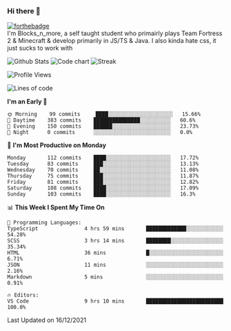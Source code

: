 ### Hi there 👋
[![forthebadge](https://forthebadge.com/images/badges/0-percent-optimized.svg)](https://forthebadge.com)<br>
I'm Blocks_n_more, a self taught student who primairly plays Team Fortress 2 & Minecraft & develop primarily in JS/TS & Java. I also kinda hate css, it just sucks to work with

![Github Stats](https://github-readme-stats.vercel.app/api?username=blocksnmore&show_icons=true&theme=dark)
![Code chart](https://github-readme-stats.vercel.app/api/top-langs/?username=blocksnmore&layout=compact&theme=dark)
![Streak](https://github-readme-streak-stats.herokuapp.com/?user=blocksnmore&theme=dark&hide_border=true)
<!--START_SECTION:waka-->
![Profile Views](http://img.shields.io/badge/Profile%20Views-0-blue)

![Lines of code](https://img.shields.io/badge/From%20Hello%20World%20I%27ve%20Written-2%20Million%20lines%20of%20code-blue)

**I'm an Early 🐤** 

```text
🌞 Morning    99 commits     ████░░░░░░░░░░░░░░░░░░░░░   15.66% 
🌆 Daytime    383 commits    ███████████████░░░░░░░░░░   60.6% 
🌃 Evening    150 commits    ██████░░░░░░░░░░░░░░░░░░░   23.73% 
🌙 Night      0 commits      ░░░░░░░░░░░░░░░░░░░░░░░░░   0.0%

```
📅 **I'm Most Productive on Monday** 

```text
Monday       112 commits    ████░░░░░░░░░░░░░░░░░░░░░   17.72% 
Tuesday      83 commits     ███░░░░░░░░░░░░░░░░░░░░░░   13.13% 
Wednesday    70 commits     ██░░░░░░░░░░░░░░░░░░░░░░░   11.08% 
Thursday     75 commits     ███░░░░░░░░░░░░░░░░░░░░░░   11.87% 
Friday       81 commits     ███░░░░░░░░░░░░░░░░░░░░░░   12.82% 
Saturday     108 commits    ████░░░░░░░░░░░░░░░░░░░░░   17.09% 
Sunday       103 commits    ████░░░░░░░░░░░░░░░░░░░░░   16.3%

```


📊 **This Week I Spent My Time On** 

```text
💬 Programming Languages: 
TypeScript               4 hrs 59 mins       █████████████░░░░░░░░░░░░   54.28% 
SCSS                     3 hrs 14 mins       ████████░░░░░░░░░░░░░░░░░   35.34% 
HTML                     36 mins             █░░░░░░░░░░░░░░░░░░░░░░░░   6.71% 
JSON                     11 mins             ░░░░░░░░░░░░░░░░░░░░░░░░░   2.16% 
Markdown                 5 mins              ░░░░░░░░░░░░░░░░░░░░░░░░░   0.91%

🔥 Editors: 
VS Code                  9 hrs 10 mins       █████████████████████████   100.0%

```


 Last Updated on 16/12/2021
<!--END_SECTION:waka-->
